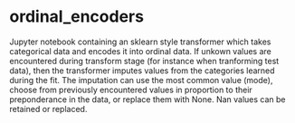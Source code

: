 # ordinal_encoders
Jupyter notebook containing an sklearn style transformer which takes categorical data and encodes it into ordinal data. If unkown values are encountered during transform stage (for instance when tranforming test data), then the transformer imputes values from the categories learned during the fit. The imputation can use the most common value (mode), choose from previously encountered values in proportion to their preponderance in the data, or replace them with None. Nan values can be retained or replaced. 
